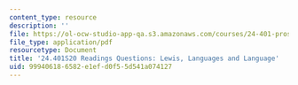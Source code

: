 ```yaml
---
content_type: resource
description: ''
file: https://ol-ocw-studio-app-qa.s3.amazonaws.com/courses/24-401-proseminar-in-philosophy-ii-spring-2020/999406186582e1efd0f55d541a074127_MIT24_401S20_Questions5.pdf
file_type: application/pdf
resourcetype: Document
title: '24.401S20 Readings Questions: Lewis, Languages and Language'
uid: 99940618-6582-e1ef-d0f5-5d541a074127
---
```


